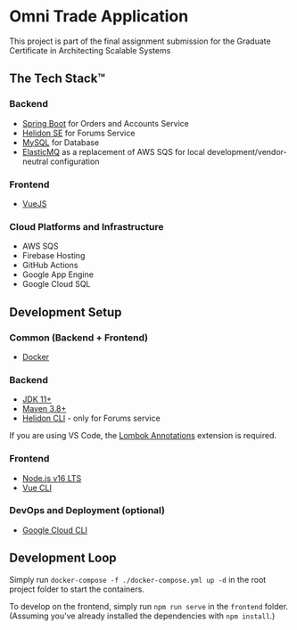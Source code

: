 # Omni Trade Application

This project is part of the final assignment submission for the Graduate
Certificate in Architecting Scalable Systems

## The Tech Stack™

### Backend

- [Spring Boot](https://spring.io/) for Orders and Accounts Service
- [Helidon SE](https://helidon.io/) for Forums Service
- [MySQL](https://www.mysql.com/) for Database
- [ElasticMQ](https://github.com/softwaremill/elasticmq) as a replacement of AWS
  SQS for local development/vendor-neutral configuration

### Frontend

- [VueJS](https://vuejs.org/)

### Cloud Platforms and Infrastructure

- AWS SQS
- Firebase Hosting
- GitHub Actions
- Google App Engine
- Google Cloud SQL

## Development Setup

### Common (Backend + Frontend)

- [Docker](https://www.docker.com/)

### Backend

- [JDK 11+](https://www.oracle.com/technetwork/java/javase/downloads/jdk11-downloads-5066655.html)
- [Maven 3.8+](https://maven.apache.org/download.html)
- [Helidon CLI](https://helidon.io/) - only for Forums service

If you are using VS Code, the
[Lombok Annotations](https://marketplace.visualstudio.com/items?itemName=GabrielBB.vscode-lombok)
extension is required.

### Frontend

- [Node.js v16 LTS](https://nodejs.org/en/download/)
- [Vue CLI](https://cli.vuejs.org/)

### DevOps and Deployment (optional)

- [Google Cloud CLI](https://cloud.google.com/sdk/docs/install)

## Development Loop

Simply run `docker-compose -f ./docker-compose.yml up -d` in the root project
folder to start the containers.

To develop on the frontend, simply run `npm run serve` in the `frontend` folder.
(Assuming you've already installed the dependencies with `npm install`.)
